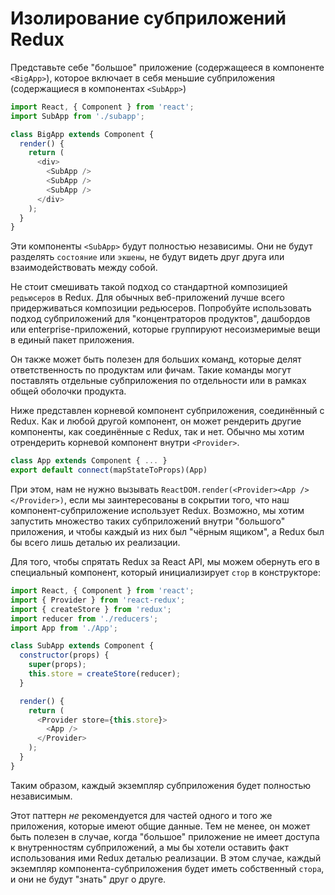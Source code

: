 # Изолирование субприложений Redux

Предcтавьте себе "большое" приложение (содержащееся в компоненте `<BigApp>`), которое включает в себя меньшие субприложения (содержащиеся в компонентах `<SubApp>`)

```js
import React, { Component } from 'react';
import SubApp from './subapp';

class BigApp extends Component {
  render() {
    return (
      <div>
        <SubApp />
        <SubApp />
        <SubApp />
      </div>
    );
  }
}
```

Эти компоненты `<SubApp>` будут полностью независимы. Они не будут разделять `состояние` или `экшены`, не будут видеть друг друга или взаимодействовать между собой.

Не стоит смешивать такой подход со стандартной композицией `редьюсеров` в Redux. Для обычных веб-приложений лучше всего придерживаться композиции редьюсеров. Попробуйте использовать подход субприложений для "концентраторов продуктов", дашбордов или enterprise-приложений, которые группируют несоизмеримые вещи в единый пакет приложения.

Он также может быть полезен для больших команд, которые делят ответственность по продуктам или фичам. Такие команды могут поставлять отдельные субприложения по отдельности или в рамках общей оболочки продукта.

Ниже представлен корневой компонент субприложения, соединённый с Redux. Как и любой другой компонент, он может рендерить другие компоненты, как соединённые с Redux, так и нет. Обычно мы хотим отрендерить корневой компонент внутри `<Provider>`.

```js
class App extends Component { ... }
export default connect(mapStateToProps)(App)
```

При этом, нам не нужно вызывать `ReactDOM.render(<Provider><App /></Provider>)`, если мы заинтересованы в сокрытии того, что наш компонент-субприложение использует Redux. Возможно, мы хотим запустить множество таких субприложений внутри "большого" приложения, и чтобы каждый из них был "чёрным ящиком", а Redux был бы всего лишь деталью их реализации.

Для того, чтобы спрятать Redux за React API, мы можем обернуть его в специальный компонент, который инициализирует `стор` в конструкторе:

```js
import React, { Component } from 'react';
import { Provider } from 'react-redux';
import { createStore } from 'redux';
import reducer from './reducers';
import App from './App';

class SubApp extends Component {
  constructor(props) {
    super(props);
    this.store = createStore(reducer);
  }

  render() {
    return (
      <Provider store={this.store}>
        <App />
      </Provider>
    );
  }
}
```

Таким образом, каждый экземпляр субприложения будет полностью независимым.

Этот паттерн _не_ рекомендуется для частей одного и того же приложения, которые имеют общие данные. Тем не менее, он может быть полезен в случае, когда "большое" приложение не имеет доступа к внутренностям субприложений, а мы бы хотели оставить факт использования ими Redux деталью реализации. В этом случае, каждый экземпляр компонента-субприложения будет иметь собственный `стора`, и они не будут "знать" друг о друге.
